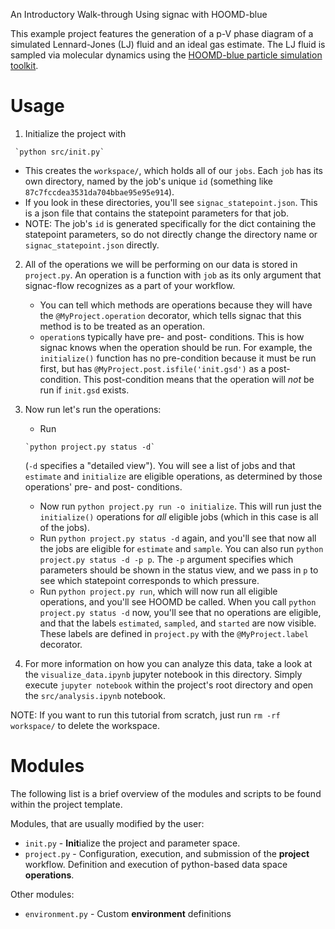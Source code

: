 An Introductory Walk-through Using signac with HOOMD-blue

This example project features the generation of a p-V phase diagram of a simulated Lennard-Jones (LJ) fluid and an ideal gas estimate.
The LJ fluid is sampled via molecular dynamics using the [HOOMD-blue particle simulation toolkit](https://glotzerlab.engin.umich.edu/hoomd-blue/).


# Usage

1. Initialize the project with

```
 `python src/init.py`
```

- This creates the `workspace/`, which holds all of our `jobs`. Each `job` has its own directory, named by the job's unique `id` (something like `87c7fccdea3531da704bbae95e95e914`).
- If you look in these directories, you'll see `signac_statepoint.json`. This is a json file that contains the statepoint parameters for that job.
- NOTE: The job's `id` is generated specifically for the dict containing the statepoint parameters, so do not directly change the directory name or `signac_statepoint.json` directly.

2. All of the operations we will be performing on our data is stored in `project.py`. An operation is a function with `job` as its only argument that signac-flow recognizes as a part of your workflow.
    - You can tell which methods are operations because they will have the `@MyProject.operation` decorator, which tells signac that this method is to be treated as an operation.
    - `operation`s typically have pre- and post- conditions. This is how signac knows when the operation should be run. For example, the `initialize()` function has no pre-condition because it must be run first, but has `@MyProject.post.isfile('init.gsd')` as a post-condition. This post-condition means that the operation will *not* be run if `init.gsd` exists.

3. Now run let's run the operations:
    - Run
    ```
    `python project.py status -d`
    ```
    (`-d` specifies a "detailed view"). You will see a list of jobs and that `estimate` and `initialize` are eligible operations, as determined by those operations' pre- and post- conditions.
    - Now run `python project.py run -o initialize`. This will run just the `initialize()` operations for *all* eligible jobs (which in this case is all of the jobs).
    - Run `python project.py status -d` again, and you'll see that now all the jobs are eligible for `estimate` and `sample`. You can also run `python project.py status -d -p p`. The ``-p`` argument specifies which parameters should be shown in the status view, and we pass in `p` to see which statepoint corresponds to which pressure.
    - Run `python project.py run`, which will now run all eligible operations, and you'll see HOOMD be called. When you call `python project.py status -d` now, you'll see that no operations are eligible, and that the labels `estimated`, `sampled`, and `started` are now visible. These labels are defined in `project.py` with the `@MyProject.label` decorator.

4. For more information on how you can analyze this data, take a look at the `visualize_data.ipynb` jupyter notebook in this directory. Simply execute ``jupyter notebook`` within the project's root directory and open the `src/analysis.ipynb` notebook.

NOTE: If you want to run this tutorial from scratch, just run `rm -rf workspace/` to delete the workspace.

# Modules

The following list is a brief overview of the modules and scripts to be found within the project template.

Modules, that are usually modified by the user:

 * ``init.py`` - **Init**ialize the project and parameter space.
 * ``project.py`` - Configuration, execution, and submission of the **project** workflow. Definition and execution of python-based data space **operations**.

Other modules:

  * ``environment.py`` - Custom **environment** definitions
